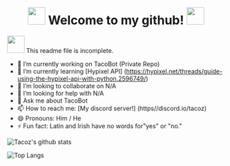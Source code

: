 <div align="center">
  <h1> <img src="https://cdn.discordapp.com/emojis/743099804279898143.gif?v=1" width="40px"> Welcome to my github! <img src="https://cdn.discordapp.com/emojis/743099804279898143.gif?v=1" width="40px">
  </h1>
</div>

<img src="https://media.tenor.com/images/ef1cfa38bfa0d9d01fa77d3166dfa9a9/tenor.gif" width="40px"> This readme file is incomplete.
- 🔭 I’m currently working on TacoBot (Private Repo)
- 🌱 I’m currently learning [Hypixel API] (https://hypixel.net/threads/guide-using-the-hypixel-api-with-python.2596749/)
- 👯 I’m looking to collaborate on N/A
- 🤔 I’m looking for help with N/A
- 💬 Ask me about TacoBot
- 📫 How to reach me: [My discord server!] (https//discord.io/tacoz)
- 😄 Pronouns: Him / He
- ⚡ Fun fact: Latin and Irish have no words for"yes" or "no."

![Tacoz's github stats](https://github-readme-stats.vercel.app/api?username=nottacoz&count_private=true&include_all_commits=true&show_icons=true&theme=chartreuse-dark)

![Top Langs](https://github-readme-stats.vercel.app/api/top-langs/?username=nottacoz&layout=compact&theme=chartreuse-dark)

<!--
**NotTacoz/NotTacoz** is a ✨ _special_ ✨ repository because its `README.md` (this file) appears on your GitHub profile.

NotTacoz 2020 DO NOT USE / DISTRUBUTE
-->
